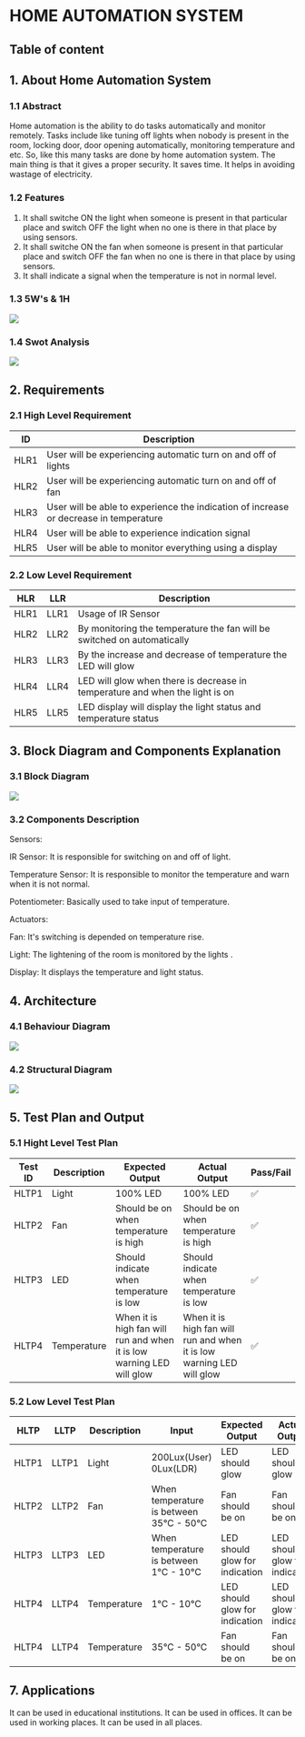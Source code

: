 # HOME AUTOMATION SYSTEM 

## Table of content 

## 1. About Home Automation System

### 1.1 Abstract

Home automation is the ability to do tasks automatically and monitor remotely. Tasks include like tuning off lights when nobody is present in the room, locking door, door opening automatically, monitoring temperature and etc. So, like this many tasks are done by home automation system. The main thing is that it gives a proper security. It saves time. It helps in avoiding wastage of electricity.

### 1.2 Features

1.	It shall switche ON the light when someone is present in that particular place and switch OFF the light when no one is there in that place by using sensors.
2.	It shall switche ON the fan when someone is present in that particular place and switch OFF the fan when no one is there in that place by using sensors.
3. It shall indicate a signal when the temperature is not in normal level.

### 1.3 5W's & 1H


![](https://github.com/KeerthuMG/M2-EmbSys/blob/main/Project/6_ImagesAndVideos/5W%261H.jpg)


### 1.4 Swot Analysis


![](https://github.com/KeerthuMG/M2-EmbSys/blob/main/Project/6_ImagesAndVideos/SWOT.jpg)


## 2. Requirements

### 2.1 High Level Requirement

| ID | Description |
|----|------------|
|HLR1 | User will be experiencing automatic turn on and off of lights |
|HLR2 | User will be experiencing automatic turn on and off of fan |
|HLR3 | User will be able to experience the indication of increase or decrease in temperature |
|HLR4 | User will be able to experience indication signal |
|HLR5 | User will be able to monitor everything using a display |

### 2.2 Low Level Requirement

| HLR | LLR | Description |
|-----|-----|-------------|
|HLR1 | LLR1 | Usage of IR Sensor |
|HLR2 | LLR2 | By monitoring the temperature the fan will be switched on automatically |
|HLR3 | LLR3 | By the increase and decrease of temperature the LED will glow |
|HLR4 | LLR4 | LED will glow when there is decrease in temperature and when the light is on |
|HLR5 | LLR5 | LED display will display the light status and temperature status |

## 3. Block Diagram and Components Explanation

### 3.1 Block Diagram

![](https://github.com/KeerthuMG/M2-EmbSys/blob/main/Project/6_ImagesAndVideos/CD.jpg)

### 3.2 Components Description

Sensors:

IR Sensor: It is responsible for switching on and off of light.

Temperature Sensor: It is responsible to monitor the temperature and warn when it is not normal.

Potentiometer: Basically used to take input of temperature.

Actuators:

Fan: It's switching is depended on temperature rise.

Light: The lightening of the room is monitored by the lights .

Display: It displays the temperature and light status.


## 4. Architecture

### 4.1 Behaviour Diagram

![](https://github.com/KeerthuMG/M2-EmbSys/blob/main/Project/2_Architecture/Behavior%20Diagram.jpg)

### 4.2 Structural Diagram

![](https://github.com/KeerthuMG/M2-EmbSys/blob/main/Project/2_Architecture/Structural%20Diagram.jpg)

## 5. Test Plan and Output

### 5.1 Hight Level Test Plan

| Test ID | Description | Expected Output | Actual Output | Pass/Fail |
|---------|-------------|-----------------|---------------|-----------|
| HLTP1 | Light | 100% LED | 100% LED | ✅ |
| HLTP2 | Fan | Should be on when temperature is high | Should be on when temperature is high | ✅ |
| HLTP3 | LED | Should indicate when temperature is low | Should indicate when temperature is low | ✅ |
| HLTP4 | Temperature | When it is high fan will run and when it is low warning LED will glow |  When it is high fan will run and when it is low warning LED will glow | ✅ |

### 5.2 Low Level Test Plan

| HLTP | LLTP | Description | Input | Expected Output | Actual Output | Pass/Fail |
|------|------|-------------|-------|-----------------|---------------|-----------|
| HLTP1 | LLTP1 | Light | 200Lux(User) 0Lux(LDR) | LED should glow | LED should glow | ✅  |
| HLTP2 | LLTP2 | Fan | When temperature is between 35°C - 50°C | Fan should be on | Fan should be on |  ✅ |
| HLTP3 | LLTP3 | LED | When temperature is between 1°C - 10°C | LED should glow for indication |  LED should glow for indication | ✅ |
| HLTP4 | LLTP4 | Temperature | 1°C - 10°C | LED should glow for indication | LED should glow for indication | ✅ |
| HLTP4 | LLTP4 | Temperature | 35°C - 50°C | Fan should be on | Fan should be on | ✅ |

## 7. Applications

It can be used in educational institutions.
It can be used in offices.
It can be used in working places.
It can be used in all places.






